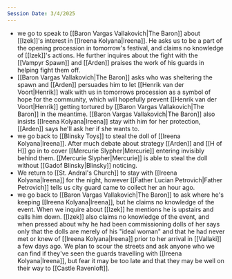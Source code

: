 ```yaml
---
Session Date: 3/4/2025
---
```

- we go to speak to [[Baron Vargas Vallakovich|The Baron]] about [[Izek]]'s interest in [[Ireena Kolyana|Ireena]]. He asks us to be a part of the opening procession in tomorrow's festival, and claims no knowledge of [[Izek]]'s actions. He further inquires about the fight with the [[Vampyr Spawn]] and [[Arden]] praises the work of his guards in helping fight them off.
- [[Baron Vargas Vallakovich|The Baron]] asks who was sheltering the spawn and [[Arden]] persuades him to let [[Henrik van der Voort|Henrik]] walk with us in tomorrows procession as a symbol of hope for the community, which will hopefully prevent [[Henrik van der Voort|Henrik]] getting tortured by [[Baron Vargas Vallakovich|The Baron]] in the meantime. [[Baron Vargas Vallakovich|The Baron]] also insists [[Ireena Kolyana|Ireena]] stay with him for her protection, [[Arden]] says he'll ask her if she wants to.
- we go back to [[Blinsky Toys]] to steal the doll of [[Ireena Kolyana|Ireena]]. After much debate about strategy [[Arden]] and [[H of H]] go in to cover [[Mercurie Slypher|Mercurie]] entering invisibly behind them. [[Mercurie Slypher|Mercurie]] is able to steal the doll without [[Gadof Blinsky|Blinsky]] noticing.
- We return to [[St. Andral's Church]] to stay with [[Ireena Kolyana|Ireena]] for the night, however [[Father Lucian Petrovich|Father Petrovich]] tells us city guard came to collect her an hour ago.
- we go back to [[Baron Vargas Vallakovich|The Baron]] to ask where he's keeping [[Ireena Kolyana|Ireena]], but he claims no knowledge of the event. When we inquire about [[Izek]] he mentions he is upstairs and calls him down. [[Izek]] also claims no knowledge of the event, and when pressed about why he had been commissioning dolls of her says only that the dolls are merely of his "ideal woman" and that he had never met or knew of [[Ireena Kolyana|Ireena]] prior to her arrival in [[Vallaki]] a few days ago. We plan to scour the streets and ask anyone who we can find if they've seen the guards travelling with [[Ireena Kolyana|Ireena]], but fear it may be too late and that they may be well on their way to [[Castle Ravenloft]].